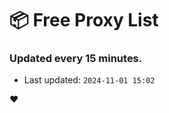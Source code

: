 # :package: Free Proxy List
### Updated every 15 minutes.

- Last updated: `2024-11-01 15:02`

:heart:
